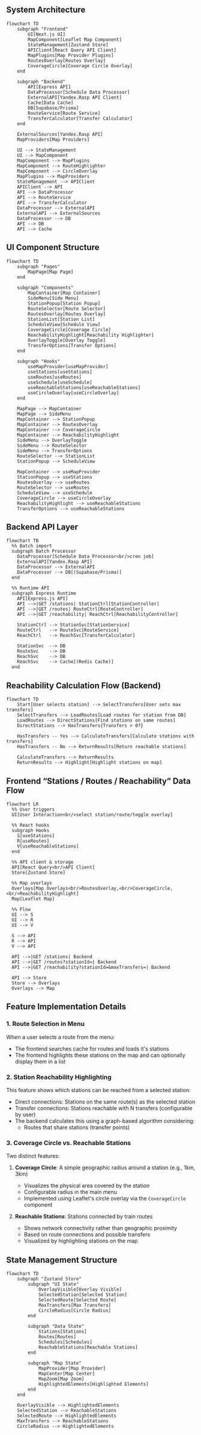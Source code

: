 ## System Architecture

```mermaid
flowchart TD
    subgraph "Frontend"
        UI[Next.js UI]
        MapComponent[Leaflet Map Component]
        StateManagement[Zustand Store]
        APIClient[React Query API Client]
        MapPlugins[Map Provider Plugins]
        RoutesOverlay[Routes Overlay]
        CoverageCircle[Coverage Circle Overlay]
    end

    subgraph "Backend"
        API[Express API]
        DataProcessor[Schedule Data Processor]
        ExternalAPI[Yandex.Rasp API Client]
        Cache[Data Cache]
        DB[Supabase/Prisma]
        RouteService[Route Service]
        TransferCalculator[Transfer Calculator]
    end

    ExternalSources[Yandex.Rasp API]
    MapProviders[Map Providers]

    UI --> StateManagement
    UI --> MapComponent
    MapComponent --> MapPlugins
    MapComponent --> RouteHighlighter
    MapComponent --> CircleOverlay
    MapPlugins --> MapProviders
    StateManagement --> APIClient
    APIClient --> API
    API --> DataProcessor
    API --> RouteService
    API --> TransferCalculator
    DataProcessor --> ExternalAPI
    ExternalAPI --> ExternalSources
    DataProcessor --> DB
    API --> DB
    API --> Cache
```

## UI Component Structure

```mermaid
flowchart TD
    subgraph "Pages"
        MapPage[Map Page]
    end

    subgraph "Components"
        MapContainer[Map Container]
        SideMenu[Side Menu]
        StationPopup[Station Popup]
        RouteSelector[Route Selector]
        RoutesOverlay[Routes Overlay]
        StationList[Station List]
        ScheduleView[Schedule View]
        CoverageCircle[Coverage Circle]
        ReachabilityHighlight[Reachability Highlighter]
        OverlayToggle[Overlay Toggle]
        TransferOptions[Transfer Options]
    end

    subgraph "Hooks"
        useMapProvider[useMapProvider]
        useStations[useStations]
        useRoutes[useRoutes]
        useSchedule[useSchedule]
        useReachableStations[useReachableStations]
        useCircleOverlay[useCircleOverlay]
    end

    MapPage --> MapContainer
    MapPage --> SideMenu
    MapContainer --> StationPopup
    MapContainer --> RoutesOverlay
    MapContainer --> CoverageCircle
    MapContainer --> ReachabilityHighlight
    SideMenu --> OverlayToggle
    SideMenu --> RouteSelector
    SideMenu --> TransferOptions
    RouteSelector --> StationList
    StationPopup --> ScheduleView

    MapContainer --> useMapProvider
    StationPopup --> useStations
    RoutesOverlay --> useRoutes
    RouteSelector --> useRoutes
    ScheduleView --> useSchedule
    CoverageCircle --> useCircleOverlay
    ReachabilityHighlight --> useReachableStations
    TransferOptions --> useReachableStations
```

## Backend API Layer

```mermaid
flowchart TB
  %% Batch import
  subgraph Batch Processor
    DataProcessor[Schedule Data Processor<br/>cron job]
    ExternalAPI[Yandex.Rasp API]
    DataProcessor --> ExternalAPI
    DataProcessor --> DB[(Supabase/Prisma)]
  end

  %% Runtime API
  subgraph Express Runtime
    API[Express.js API]
    API -->|GET /stations| StationCtrl[StationController]
    API -->|GET /routes| RouteCtrl[RouteController]
    API -->|GET /reachability| ReachCtrl[ReachabilityController]

    StationCtrl --> StationSvc[StationService]
    RouteCtrl   --> RouteSvc[RouteService]
    ReachCtrl   --> ReachSvc[TransferCalculator]

    StationSvc  --> DB
    RouteSvc    --> DB
    ReachSvc    --> DB
    ReachSvc    --> Cache[(Redis Cache)]
  end
```

## Reachability Calculation Flow (Backend)

```mermaid
flowchart TD
    Start[User selects station] --> SelectTransfers[User sets max transfers]
    SelectTransfers --> LoadRoutes[Load routes for station from DB]
    LoadRoutes --> DirectStations[Find stations on same routes]
    DirectStations --> HasTransfers{Transfers > 0?}

    HasTransfers -- Yes --> CalculateTransfers[Calculate stations with transfers]
    HasTransfers -- No --> ReturnResults[Return reachable stations]

    CalculateTransfers --> ReturnResults
    ReturnResults --> Highlight[Highlight stations on map]
```

## Frontend “Stations / Routes / Reachability” Data Flow

```mermaid
flowchart LR
  %% User triggers
  UI[User Interaction<br/>select station/route/toggle overlay] 

  %% React hooks
  subgraph Hooks
    S[useStations]
    R[useRoutes]
    V[useReachableStations]
  end

  %% API client & storage
  API[React Query<br/>API Client]
  Store[Zustand Store]

  %% Map overlays
  Overlays[Map Overlays<br/>RoutesOverlay,<br/>CoverageCircle,<br/>ReachabilityHighlight]
  Map[Leaflet Map]

  %% Flow
  UI --> S
  UI --> R
  UI --> V

  S --> API
  R --> API
  V --> API

  API -->|GET /stations| Backend
  API -->|GET /routes?stationId=| Backend
  API -->|GET /reachability?stationId=&maxTransfers=| Backend

  API --> Store
  Store --> Overlays
  Overlays --> Map
```

## Feature Implementation Details

### 1. Route Selection in Menu

When a user selects a route from the menu:

- The frontend searches cache for routes and loads it's stations
- The frontend highlights these stations on the map and can optionally display them in a list

### 2. Station Reachability Highlighting

This feature shows which stations can be reached from a selected station:

- Direct connections: Stations on the same route(s) as the selected station
- Transfer connections: Stations reachable with N transfers (configurable by user)
- The backend calculates this using a graph-based algorithm considering:
  - Routes that share stations (transfer points)

### 3. Coverage Circle vs. Reachable Stations

Two distinct features:

1. **Coverage Circle**: A simple geographic radius around a station (e.g., 1km, 3km)

   - Visualizes the physical area covered by the station
   - Configurable radius in the main menu
   - Implemented using Leaflet's circle overlay via the `CoverageCircle` component

2. **Reachable Stations**: Stations connected by train routes
   - Shows network connectivity rather than geographic proximity
   - Based on route connections and possible transfers
   - Visualized by highlighting stations on the map

## State Management Structure

```mermaid
flowchart TD
    subgraph "Zustand Store"
        subgraph "UI State"
            OverlayVisible[Overlay Visible]
            SelectedStation[Selected Station]
            SelectedRoute[Selected Route]
            MaxTransfers[Max Transfers]
            CircleRadius[Circle Radius]
        end

        subgraph "Data State"
            Stations[Stations]
            Routes[Routes]
            Schedules[Schedules]
            ReachableStations[Reachable Stations]
        end

        subgraph "Map State"
            MapProvider[Map Provider]
            MapCenter[Map Center]
            MapZoom[Map Zoom]
            HighlightedElements[Highlighted Elements]
        end
    end

    OverlayVisible --> HighlightedElements
    SelectedStation --> ReachableStations
    SelectedRoute --> HighlightedElements
    MaxTransfers --> ReachableStations
    CircleRadius --> HighlightedElements
```


